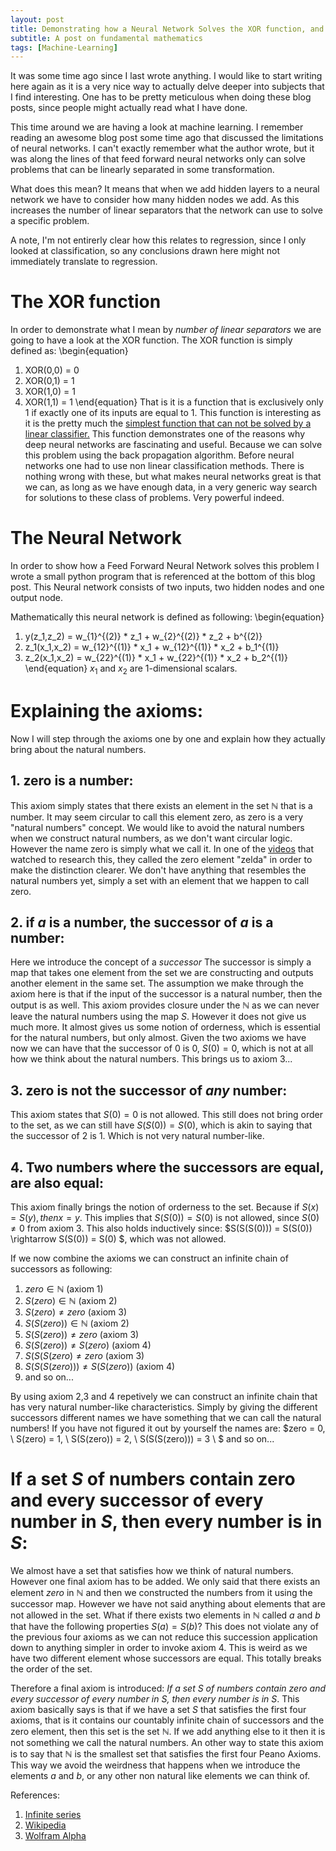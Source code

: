 ```yaml
---
layout: post
title: Demonstrating how a Neural Network Solves the XOR function, and why it has to have at least two inner nodes.
subtitle: A post on fundamental mathematics
tags: [Machine-Learning]
---
```

It was some time ago since I last wrote anything. I would like to start writing here again as it is a very nice way to actually delve deeper into subjects that I find interesting. One has to be pretty meticulous when doing these blog posts, since people might actually read what I have done.

This time around we are having a look at machine learning. I remember reading an awesome blog post some time ago that discussed the limitations of neural networks. I can't exactly remember what the author wrote, but it was along the lines of that feed forward neural networks only can solve problems that can be linearly separated in some transformation.

What does this mean? It means that when we add hidden layers to a neural network we have to consider how many hidden nodes we add. As this increases the number of linear separators that the network can use to solve a specific problem. 

A note, I'm not entirerly clear how this relates to regression, since I only looked at classification, so any conclusions drawn here might not immediately translate to regression.
# The XOR function 
In order to demonstrate what I mean by *number of linear separators* we are going to have a look at the XOR function. The XOR function is simply defined as:
\begin{equation}
1. XOR(0,0) = 0
2. XOR(0,1) = 1
3. XOR(1,0) = 1
4. XOR(1,1) = 1
\end{equation}
That is it is a function that is exclusively only $1$ if exactly one of its inputs are equal to $1$. This function is interesting as it is the pretty much the [simplest function that can not be solved by a linear classifier.](http://www.ece.utep.edu/research/webfuzzy/docs/kk-thesis/kk-thesis-html/node19.html) This function demonstrates one of the reasons why deep neural networks are fascinating and useful. Because we can solve this problem using the back propagation algorithm. Before neural networks one had to use non linear classification methods. There is nothing wrong with these, but what makes neural networks great is that we can, as long as we have enough data, in a very generic way search for solutions to these class of problems. Very powerful indeed.

# The Neural Network
In order to show how a Feed Forward Neural Network solves this problem I wrote a small python program that is referenced at the bottom of this blog post. This Neural network consists of two inputs, two hidden nodes and one output node. 

Mathematically this neural network is defined as following:
\begin{equation}
1. y(z_1,z_2) = w_{1}^{(2)} * z_1 + w_{2}^{(2)} * z_2 + b^{(2)}
2. z_1(x_1,x_2) = w_{12}^{(1)} * x_1 + w_{12}^{(1)} * x_2 + b_1^{(1)}
3. z_2(x_1,x_2) = w_{22}^{(1)} * x_1 + w_{22}^{(1)} * x_2 + b_2^{(1)}
\end{equation}
$x_1$ and $x_2$ are $1$-dimensional scalars.

# Explaining the axioms:
Now I will step through the axioms one by one and explain how they actually bring about the natural numbers.

## 1. zero is a number:
This axiom simply states that there exists an element in the set $\mathbb{N}$ that is a number. It may seem circular to call this element zero, as zero is a very "natural numbers" concept. We would like to avoid the natural numbers when we construct natural numbers, as we don't want circular logic. However the name zero is simply what we call it. In one of the [videos](https://www.youtube.com/watch?v=3gBoP8jZ1Is&t=151s) that watched to research this, they called the zero element "zelda" in order to make the distinction clearer. We don't have anything that resembles the natural numbers yet, simply a set with an element that we happen to call zero.

## 2. if $a$ is a number, the successor of $a$ is a number:
Here we introduce the concept of a *successor* The successor is simply a map that takes one element from the set we are constructing and outputs another element in the same set. The assumption we make through the axiom here is that if the input of the successor is a natural number, then the output is as well. This axiom provides closure under the $\mathbb{N}$ as we can never leave the natural numbers using the map $S$. However it does not give us much more. It almost gives us some notion of orderness, which is essential for the natural numbers, but only almost. Given the two axioms we have now we can have that the successor of $0$ is $0$, $S(0) = 0$, which is not at all how we think about the natural numbers. This brings us to axiom 3...

## 3. zero is not the successor of *any* number:
This axiom states that $S(0) = 0$ is not allowed. This still does not bring order to the set, as we can still have $S(S(0)) = S(0)$, which is akin to saying that the successor of $2$ is $1$. Which is not very natural number-like.

## 4. Two numbers where the successors are equal, are also equal:
This axiom finally brings the notion of orderness to the set. Because if $S(x) = S(y), then x=y$. This implies that $S(S(0)) = S(0)$ is not allowed, since $S(0) \neq 0$ from axiom $3$. This also holds inductively since: $S(S(S(0))) = S(S(0)) \rightarrow S(S(0)) = S(0) $, which was not allowed. 

If we now combine the axioms we can construct an infinite chain of successors as following:
1. $zero \in \mathbb{N}$ (axiom 1)
2. $S(zero) \in \mathbb{N}$ (axiom 2)
3. $S(zero) \neq zero$ (axiom 3)
4. $S(S(zero)) \in \mathbb{N}$ (axiom 2)
5. $S(S(zero)) \neq zero$ (axiom 3)
6. $S(S(zero)) \neq S(zero)$ (axiom 4)
7. $S(S(S(zero) \neq zero$ (axiom 3)
8. $S(S(S(zero))) \neq S(S(zero))$ (axiom 4)
9. and so on...

By using axiom 2,3 and 4 repetively we can construct an infinite chain that has very natural number-like characteristics. Simply by giving the different successors different names we have something that we can call the natural numbers! If you have not figured it out by yourself the names are:
$zero = 0, \\ 
S(zero) = 1, \\
S(S(zero)) = 2, \\
S(S(S(zero))) = 3 \\ $
and so on... 

# If a set $S$ of numbers contain zero and every successor of every number in $S$, then every number is in $S$:

We almost have a set that satisfies how we think of natural numbers. However one final axiom has to be added. We only said that there exists an element $zero$ in $\mathbb{N}$ and then we constructed the numbers from it using the successor map. However we have not said anything about elements that are not allowed in the set. What if there exists two elements in $\mathbb{N}$ called $a$ and $b$ that have the following properties $S(a) = S(b)$? This does not violate any of the previous four axioms as we can not reduce this succession application down to anything simpler in order to invoke axiom 4. This is weird as we have two different element whose successors are equal. This totally breaks the order of the set. 

Therefore a final axiom is introduced: *If a set $S$ of numbers contain zero and every successor of every number in $S$, then every number is in $S$*. This axiom basically says is that if we have a set $S$ that satisfies the first four axioms, that is it contains our countably infinite chain of successors and the zero element, then this set is the set $\mathbb{N}$. If we add anything else to it then it is not something we call the natural numbers. An other way to state this axiom is to say that $\mathbb{N}$ is the smallest set that satisfies the first four Peano Axioms. This way we avoid the weirdness that happens when we introduce the elements $a$ and $b$, or any other non natural like elements we can think of.

References:
1. [Infinite series](https://www.youtube.com/watch?v=3gBoP8jZ1Is&t=151s)
2. [Wikipedia](https://en.wikipedia.org/wiki/Peano_axioms)
3. [Wolfram Alpha](http://mathworld.wolfram.com/PeanosAxioms.html) 

